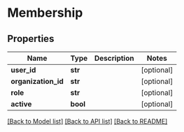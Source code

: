 # Membership

## Properties
Name | Type | Description | Notes
------------ | ------------- | ------------- | -------------
**user_id** | **str** |  | [optional] 
**organization_id** | **str** |  | [optional] 
**role** | **str** |  | [optional] 
**active** | **bool** |  | [optional] 

[[Back to Model list]](../README.md#documentation-for-models) [[Back to API list]](../README.md#documentation-for-api-endpoints) [[Back to README]](../README.md)


